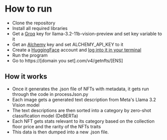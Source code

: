 # How to run
- Clone the repository
- Install all required libraries
- Get a [Groq](https://console.groq.com/login) key for llama-3.2-11b-vision-preview and set key variable to it
- Get an [Alchemy](https://www.alchemy.com/) key and set ALCHEMY_API_KEY to it
- Create a [HuggingFace](https://huggingface.co/) account and [log into it in your terminal](https://huggingface.co/docs/huggingface_hub/en/guides/clihttps://huggingface.co/docs/huggingface_hub/en/guides/cli)
- Run the program
- Go to https://[domain you set].com/v4/getnfts/[ENS]
## How it works


- Once it generates the .json file of NFTs with metadata, it gets run through the code in processJson.py
- Each image gets a generated text description from Meta's Llama 3.2 Vision model
- The text descriptions are then sorted into a category by zero-shot classification model (DeBERTa)
- Each NFT gets stats relevant to its category based on the collection floor price and the rarity of the NFTs traits
- This data is then dumped into a new .json file.
